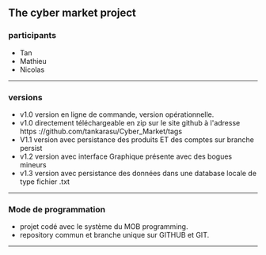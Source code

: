 The cyber market project
---
### participants
- Tan
- Mathieu
- Nicolas
---
### versions
- v1.0 version en ligne de commande, version opérationnelle.
- v1.0 directement téléchargeable en zip sur le site github à l'adresse https
://github.com/tankarasu/Cyber_Market/tags
- V1.1 version avec persistance des produits ET des comptes sur branche persist
- v1.2 version avec interface Graphique présente avec des bogues mineurs
- v1.3 version avec persistance des données dans une database locale de type
 fichier .txt
---
### Mode de programmation
- projet codé avec le système du MOB programming.
- repository commun et branche unique sur GITHUB et GIT.
---